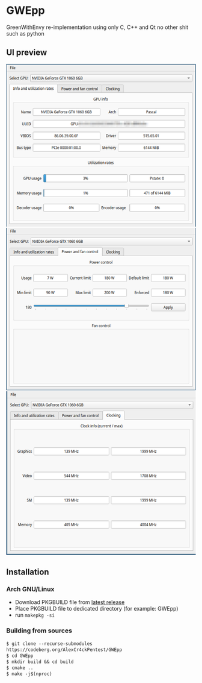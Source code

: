 # GWEpp
GreenWithEnvy re-implementation using only C, C++ and Qt
no other shit such as python

## UI preview
![UI 1](img/ui1.png)
![UI 2](img/ui2.png)
![UI 3](img/ui3.png)

## Installation
### Arch GNU/Linux
* Download PKGBUILD file from [latest release](https://github.com/AlexandrAlexeev7119/GWEpp/releases/latest/download/PKGBUILD)
* Place PKGBUILD file to dedicated directory (for example: GWEpp)
* run `makepkg -si`


### Building from sources
```
$ git clone --recurse-submodules https://codeberg.org/AlexCr4ckPentest/GWEpp
$ cd GWEpp
$ mkdir build && cd build
$ cmake ..
$ make -j$(nproc)
```
